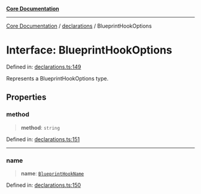 [**Core Documentation**](../../README.md)

***

[Core Documentation](../../README.md) / [declarations](../README.md) / BlueprintHookOptions

# Interface: BlueprintHookOptions

Defined in: [declarations.ts:149](https://github.com/stonemjs/core/blob/e2200da501349da1fec304d821c002bb6d055b61/src/declarations.ts#L149)

Represents a BlueprintHookOptions type.

## Properties

### method

> **method**: `string`

Defined in: [declarations.ts:151](https://github.com/stonemjs/core/blob/e2200da501349da1fec304d821c002bb6d055b61/src/declarations.ts#L151)

***

### name

> **name**: [`BlueprintHookName`](../type-aliases/BlueprintHookName.md)

Defined in: [declarations.ts:150](https://github.com/stonemjs/core/blob/e2200da501349da1fec304d821c002bb6d055b61/src/declarations.ts#L150)

